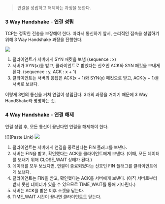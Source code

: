 > 연결을 성립하고 해제하는 과정을 뜻한다.

### 3 Way Handshake - 연결 성립

TCP는 정확한 전송을 보장해야 한다. 따라서 통신하기 앞서, 논리적인 접속을 성립하기 위해 3 Way Handshake 과정을 진행한다.

![](https://camo.githubusercontent.com/93a20307fba36868d05001ec53c2cf11751fc5311322e74386282390d7802df9/68747470733a2f2f6d656469612e6765656b73666f726765656b732e6f72672f77702d636f6e74656e742f75706c6f6164732f5443502d636f6e6e656374696f6e2d312e706e67)

1. 클라이언트가 서버에게 SYN 패킷을 보냄 (sequence : x)
2. 서버가 SYN(x)를 받고, 클라이언트로 받았다는 신호인 ACK와 SYN 패킷을 보내게 된다. (sequence : y, ACK : x + 1)
3. 클라이언트는 서버의 응답은 ACK(x + 1)와 SYN(y) 패킷으로 받고, ACK(y + 1)을 서버로 보낸다. 

이렇게 3번의 통신을 거쳐 연결이 성립된다. 3개의 과정을 거치기 때문에 3 Way HandShake라 명명하는 것.

### 4 Way Handshake - 연결 해제

연결 성립 후, 모든 통신이 끝난다면 연결을 해제해야 한다.

![](Paste Link)
![](https://camo.githubusercontent.com/57311b2d131468dc38c908e58e5d9dae5ce3de21321c05afc85e1f86801616ea/68747470733a2f2f6d656469612e6765656b73666f726765656b732e6f72672f77702d636f6e74656e742f75706c6f6164732f434e2e706e67)

1. 클라이언트는 서버에게 연결을 종료한다는 FIN 플래그를 보낸다.
2. 서버는 FIN을 받고, 확인했다는 ACK를 클라이언트에게 보낸다. (이때, 모든 데이터를 보내기 위해 CLOSE_WAIT 상태가 된다.)
3. 데이터를 모두 보냈다면, 연결이 종료되었다는 신호인 FIN 플래그를 클라이언트에게 보낸다.
4. 클라이언트는 FIN을 받고, 확인했다는 ACK를 서버에게 보낸다. (아직 서버로부터 받지 못한 데이터가 있을 수 있으므로 TIME_WAIT를 통해 기다린다.)
5. 서버는 ACK를 받은 이후 소켓을 닫는다.
6. TIME_WAIT 시간이 끝나면 클라이언트도 닫는다.